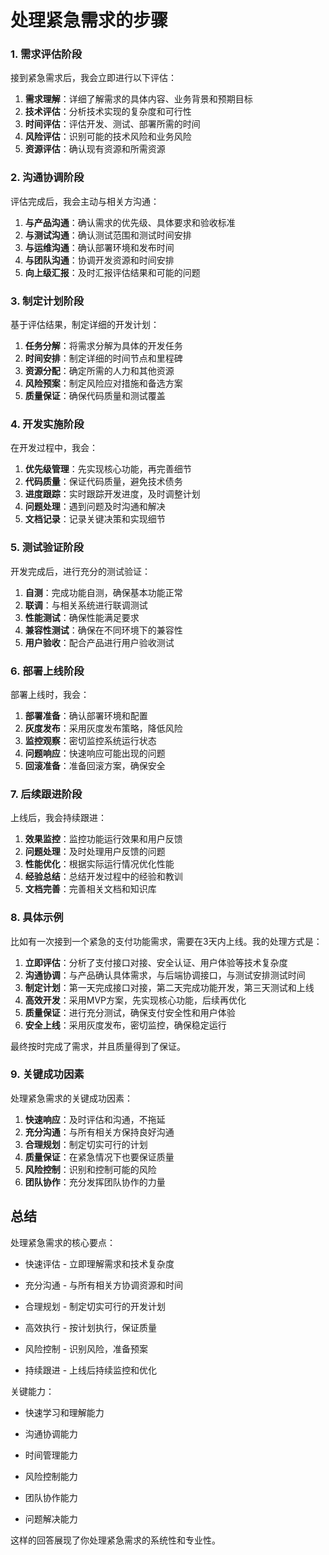 # 处理紧急需求的步骤

### 1. 需求评估阶段

接到紧急需求后，我会立即进行以下评估：

1.  **需求理解**：详细了解需求的具体内容、业务背景和预期目标
2.  **技术评估**：分析技术实现的复杂度和可行性
3.  **时间评估**：评估开发、测试、部署所需的时间
4.  **风险评估**：识别可能的技术风险和业务风险
5.  **资源评估**：确认现有资源和所需资源

### 2. 沟通协调阶段

评估完成后，我会主动与相关方沟通：

1.  **与产品沟通**：确认需求的优先级、具体要求和验收标准
2.  **与测试沟通**：确认测试范围和测试时间安排
3.  **与运维沟通**：确认部署环境和发布时间
4.  **与团队沟通**：协调开发资源和时间安排
5.  **向上级汇报**：及时汇报评估结果和可能的问题

### 3. 制定计划阶段

基于评估结果，制定详细的开发计划：

1.  **任务分解**：将需求分解为具体的开发任务
2.  **时间安排**：制定详细的时间节点和里程碑
3.  **资源分配**：确定所需的人力和其他资源
4.  **风险预案**：制定风险应对措施和备选方案
5.  **质量保证**：确保代码质量和测试覆盖

### 4. 开发实施阶段

在开发过程中，我会：

1.  **优先级管理**：先实现核心功能，再完善细节
2.  **代码质量**：保证代码质量，避免技术债务
3.  **进度跟踪**：实时跟踪开发进度，及时调整计划
4.  **问题处理**：遇到问题及时沟通和解决
5.  **文档记录**：记录关键决策和实现细节

### 5. 测试验证阶段

开发完成后，进行充分的测试验证：

1.  **自测**：完成功能自测，确保基本功能正常
2.  **联调**：与相关系统进行联调测试
3.  **性能测试**：确保性能满足要求
4.  **兼容性测试**：确保在不同环境下的兼容性
5.  **用户验收**：配合产品进行用户验收测试

### 6. 部署上线阶段

部署上线时，我会：

1.  **部署准备**：确认部署环境和配置
2.  **灰度发布**：采用灰度发布策略，降低风险
3.  **监控观察**：密切监控系统运行状态
4.  **问题响应**：快速响应可能出现的问题
5.  **回滚准备**：准备回滚方案，确保安全

### 7. 后续跟进阶段

上线后，我会持续跟进：

1.  **效果监控**：监控功能运行效果和用户反馈
2.  **问题处理**：及时处理用户反馈的问题
3.  **性能优化**：根据实际运行情况优化性能
4.  **经验总结**：总结开发过程中的经验和教训
5.  **文档完善**：完善相关文档和知识库

### 8. 具体示例

比如有一次接到一个紧急的支付功能需求，需要在3天内上线。我的处理方式是：

1.  **立即评估**：分析了支付接口对接、安全认证、用户体验等技术复杂度
2.  **沟通协调**：与产品确认具体需求，与后端协调接口，与测试安排测试时间
3.  **制定计划**：第一天完成接口对接，第二天完成功能开发，第三天测试和上线
4.  **高效开发**：采用MVP方案，先实现核心功能，后续再优化
5.  **质量保证**：进行充分测试，确保支付安全性和用户体验
6.  **安全上线**：采用灰度发布，密切监控，确保稳定运行

最终按时完成了需求，并且质量得到了保证。

### 9. 关键成功因素

处理紧急需求的关键成功因素：

1.  **快速响应**：及时评估和沟通，不拖延
2.  **充分沟通**：与所有相关方保持良好沟通
3.  **合理规划**：制定切实可行的计划
4.  **质量保证**：在紧急情况下也要保证质量
5.  **风险控制**：识别和控制可能的风险
6.  **团队协作**：充分发挥团队协作的力量

## 总结

处理紧急需求的核心要点：

*   快速评估 - 立即理解需求和技术复杂度

*   充分沟通 - 与所有相关方协调资源和时间

*   合理规划 - 制定切实可行的开发计划

*   高效执行 - 按计划执行，保证质量

*   风险控制 - 识别风险，准备预案

*   持续跟进 - 上线后持续监控和优化

关键能力：

*   快速学习和理解能力

*   沟通协调能力

*   时间管理能力

*   风险控制能力

*   团队协作能力

*   问题解决能力

这样的回答展现了你处理紧急需求的系统性和专业性。
